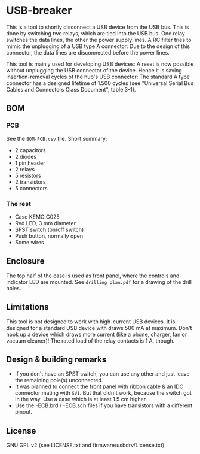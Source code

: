 # USB-breaker
This is a tool to shortly disconnect a USB device from the USB bus. This is done by switching two relays, which are tied into the USB bus. One relay switches the data lines, the other the power supply lines. A RC filter tries to mimic the unplugging of a USB type A connector: Due to the design of this connector, the data lines are disconnected before the power lines.

This tool is mainly used for developing USB devices: A reset is now possible without unplugging the USB connector of the device. Hence it is saving insertion-removal cycles of the hub's USB connector: The standard A type connector has a designed lifetime of 1.500 cycles (see "Universal Serial Bus Cables and Connectors Class Document", table 3-1).

## BOM

### PCB
See the ```BOM-PCB.csv``` file. Short summary:

* 2 capacitors
* 2 diodes
* 1 pin header
* 2 relays
* 5 resistors
* 2 transistors
* 5 connectors

### The rest
* Case KEMO G025
* Red LED, 3 mm diameter
* SPST switch (on/off switch)
* Push button, normally open
* Some wires

## Enclosure
The top half of the case is used as front panel, where the controls and indicator LED are mounted. See ```drilling plan.pdf``` for a drawing of the drill holes. 

## Limitations
This tool is not designed to work with high-current USB devices. It is designed for a standard USB device with draws 500 mA at maximum. Don't hook up a device which draws more current (like a phone, charger, fan or vacuum cleaner)! The rated load of the relay contacts is 1 A, though.

## Design & building remarks
* If you don't have an SPST switch, you can use any other and just leave the remaining pole(s) unconnected.
* It was planned to connect the front panel with ribbon cable & an IDC connector mating with ```SV1```. But that didn't work, because the switch got in the way. Use a case which is at least 1.5 cm higher.
* Use the -ECB.brd / -ECB.sch files if you have transistors with a different pinout.

## License
GNU GPL v2 (see LICENSE.txt and firmware/usbdrv/License.txt)